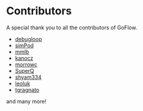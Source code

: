 # Contributors

A special thank you to all the contributors of GoFlow.
* [debugloop](https://github.com/debugloop)
* [simPod](https://github.com/simPod)
* [mmlb](https://github.com/mmlb)
* [kanocz](https://github.com/kanocz)
* [morrowc](https://github.com/morrowc)
* [SuperQ](https://github.com/SuperQ)
* [shyam334](https://github.com/shyam334)
* [leoluk](https://github.com/leoluk)
* [tgragnato](https://github.com/tgragnato)

and many more!